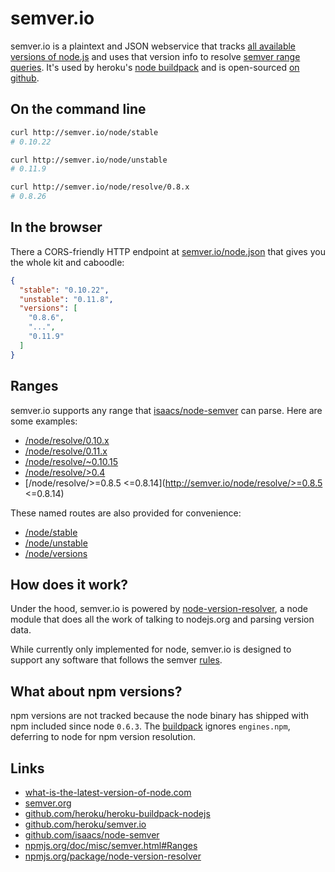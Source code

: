 # semver.io

semver.io is a plaintext and JSON webservice that tracks [all available versions of node.js](http://nodejs.org/dist) and uses that version info to resolve [semver range queries](https://npmjs.org/doc/misc/semver.html#Ranges). It's used by heroku's
[node buildpack](https://github.com/heroku/heroku-buildpack-nodejs/blob/5754e60de7b8472d5070c9b713a898d353845c68/bin/compile#L18-22) and is open-sourced [on github](https://github.com/heroku/semver).

## On the command line

```sh
curl http://semver.io/node/stable
# 0.10.22

curl http://semver.io/node/unstable
# 0.11.9

curl http://semver.io/node/resolve/0.8.x
# 0.8.26
```

## In the browser

There a CORS-friendly HTTP endpoint at
[semver.io/node.json](http://semver.io/node.json) that gives you the whole kit
and caboodle:

```json
{
  "stable": "0.10.22",
  "unstable": "0.11.8",
  "versions": [
    "0.8.6",
    "...",
    "0.11.9"
  ]
}
```

## Ranges

semver.io supports any range that [isaacs/node-semver](https://github.com/isaacs/node-semver) can parse. Here are some examples:

- [/node/resolve/0.10.x](http://semver.io/node/resolve/0.10.x)
- [/node/resolve/0.11.x](http://semver.io/node/resolve/>=0.11.5)
- [/node/resolve/~0.10.15](http://semver.io/node/resolve/~0.10.15)
- [/node/resolve/>0.4](http://semver.io/node/resolve/>0.4)
- [/node/resolve/>=0.8.5 <=0.8.14](http://semver.io/node/resolve/>=0.8.5 <=0.8.14)

These named routes are also provided for convenience:

- [/node/stable](http://semver.io/node/stable)
- [/node/unstable](http://semver.io/node/unstable)
- [/node/versions](http://semver.io/node/versions)

## How does it work?

Under the hood, semver.io is powered by [node-version-resolver](https://npmjs.org/package/node-version-resolver), a node module that does all the work of talking to nodejs.org and parsing version data.

While currently only implemented for node, semver.io is designed to support any software that follows the semver [rules](http://semver.org/).

## What about npm versions?

npm versions are not tracked because the node binary has shipped with npm
included since node `0.6.3`. The [buildpack](https://github.com/heroku/heroku-buildpack-nodejs)
ignores `engines.npm`, deferring to node for npm version resolution.

## Links

- [what-is-the-latest-version-of-node.com](http://what-is-the-latest-version-of-node.com)
- [semver.org](http://semver.org)
- [github.com/heroku/heroku-buildpack-nodejs](https://github.com/heroku/heroku-buildpack-nodejs#readme)
- [github.com/heroku/semver.io](https://github.com/heroku/semver.io#readme)
- [github.com/isaacs/node-semver](https://github.com/isaacs/node-semver#readme)
- [npmjs.org/doc/misc/semver.html#Ranges](https://npmjs.org/doc/misc/semver.html#Ranges)
- [npmjs.org/package/node-version-resolver](https://npmjs.org/package/node-version-resolver)
